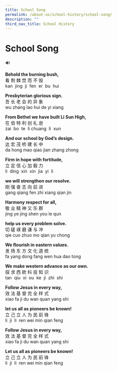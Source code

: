 ```yaml
---
title: School Song
permalink: /about-us/school-history/school-song/
description: ""
third_nav_title: School History
---
```

# **School Song**

<a style="text-decoration:none;" href="https://drive.google.com/file/d/1D7XjTZPJ0aGqorwX1Y6R61-apdSWipxx/view?usp=drive_link">🔊</a>

**Behold the burning bush,**    
看 荆 棘 焚 而 不 毁   
kan &nbsp;jing &nbsp;ji &nbsp;fen &nbsp;er &nbsp;bu &nbsp;hui

 
**Presbyterian glorious sign.**   
吾 长 老 会 的 异 象   
wu zhang lao hui de yi xiang

  

**From Bethel we have built Li Sun High,**   
在 伯 特 利 创 礼 逊   
zai &nbsp;bo &nbsp;te &nbsp;li chuang &nbsp;li &nbsp;xun

  

**And our school by God’s design.**  
达 宏 茂 桥 建 长 中   
da hong mao qiao jian zhang zhong

  

**Firm in hope with fortitude,**   
立 定 信 心 加 毅 力   
li &nbsp;ding &nbsp;xin &nbsp;xin &nbsp;jia &nbsp;yi &nbsp;li

  

**we will strengthen our resolve.**   
刚 强 奋 志 向 前 进   
gang qiang fen zhi xiang qian jin

  

**Harmony respect for all,**   
敬 业 精 神 又 乐 群    
jing ye jing shen you le qun

  

**help us every problem solve.**   
切 磋 琢 磨 谦 与 冲   
qie cuo zhuo mo qian yu chong

  

**We flourish in eastern values.**   
发 扬 东 方 文 化 道 统   
fa yang dong fang wen hua dao tong

  

**We make western advance as our own.**   
探 求 西 欧 科 技 知 识   
tan &nbsp;qiu &nbsp;xi &nbsp;ou &nbsp;ke &nbsp;ji &nbsp;zhi &nbsp;shi

  

**Follow Jesus in every way,**   
效 法 基 督 完 全 样 式   
xiao fa ji du wan quan yang shi

  

**let us all as pioneers be known!**   
立 己 立 人 为 民 前 锋   
li &nbsp;ji &nbsp;li &nbsp;ren wei min qian feng

  

**Follow Jesus in every way,**   
效 法 基 督 完 全 样 式   
xiao fa ji du wan quan yang shi

  

**Let us all as pioneers be known!**  
立 己 立 人 为 民 前 锋   
li &nbsp;ji &nbsp;li &nbsp;ren wei min qian feng